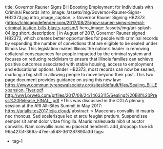 title: Governor Rauner Signs Bill Boosting Employment for Individuals with Criminal Records
intro_image: /assets/img/Governor-Rauner-Signs-HB2373.jpg
intro_image_caption: >
  Governor Rauner Signing HB2373
  (https://chicagodefender.com/2017/08/25/gov-rauner-signs-several-criminal-justice-bills-blasts-racism/)
hero_image: /assets/img/ari-splash-04.jpg
short_description: |
  In August of 2017, Governor Rauner signed HB2373, which creates better opportunities for people with criminal records by expanding the number of convictions that are eligible to be sealed under Illinois law. This legislation makes Illinois the nation’s leader in removing collateral consequences for people impacted by the criminal system and focuses on reducing recidivism to ensure that Illinois families can achieve positive outcomes associated with stable housing, access to employment and educational options. Under HB2373, most records can now be sealed, marking a big shift in allowing people to move beyond their past. This two page document provides guidance on using this new law:  https://www.communityrenewalsociety.org/sites/default/files/Sealing_Bill_Expansion_Flyer.pdf
  http://ww1.prweb.com/prfiles/2017/08/24/14633115/Sealing%20Bill%20Press%20Release_FINAL_.pdf
  *This was discussed in the CGLA plenary session at the ARI All-Sites Summit in May 2017:  https://ariallsites2017.icjia.cloud/
abstract: >
  Maecenas convallis id mauris nec rhoncus. Sed scelerisque leo et arcu feugiat pretium. Suspendisse
  semper sit amet dolor vitae fringilla. Mauris malesuada nibh ut auctor convallis. Nam convallis nunc
  eu placerat hendrerit.
add_dropcap: true
id: 96a427a1-369a-47ee-a548-361287890a3d
tags:
  - tag-1
